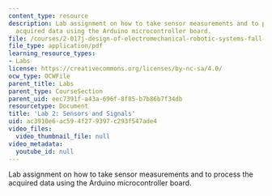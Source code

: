 ```yaml
---
content_type: resource
description: Lab assignment on how to take sensor measurements and to process the
  acquired data using the Arduino microcontroller board.
file: /courses/2-017j-design-of-electromechanical-robotic-systems-fall-2009/ac3910e6ac594f279397c293f547ade4_MIT2_017JF09_slides2.pdf
file_type: application/pdf
learning_resource_types:
- Labs
license: https://creativecommons.org/licenses/by-nc-sa/4.0/
ocw_type: OCWFile
parent_title: Labs
parent_type: CourseSection
parent_uid: eec7391f-a43a-696f-8f85-b7b86b7f34db
resourcetype: Document
title: 'Lab 2: Sensors and Signals'
uid: ac3910e6-ac59-4f27-9397-c293f547ade4
video_files:
  video_thumbnail_file: null
video_metadata:
  youtube_id: null
---
```

Lab assignment on how to take sensor measurements and to process the acquired data using the Arduino microcontroller board.
